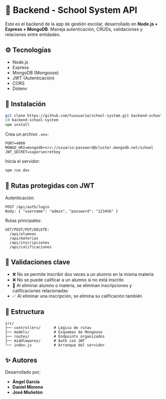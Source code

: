 # 🧠 Backend - School System API

Este es el backend de la app de gestión escolar, desarrollado en **Node.js + Express + MongoDB**. Maneja autenticación, CRUDs, validaciones y relaciones entre entidades.

## ⚙️ Tecnologías

- Node.js
- Express
- MongoDB (Mongoose)
- JWT (Autenticación)
- CORS
- Dotenv

## 🚀 Instalación

```bash
git clone https://github.com/tuusuario/school-system.git backend-school-system
cd backend-school-system
npm install
```

Crea un archivo `.env`:

```env
PORT=4000
MONGO_URI=mongodb+srv://usuario:password@cluster.mongodb.net/school
JWT_SECRET=supersecretkey
```

Inicia el servidor:

```bash
npm run dev
```

## 🔐 Rutas protegidas con JWT

Autenticación:
```http
POST /api/auth/login
Body: { "username": "admin", "password": "123456" }
```

Rutas principales:
```
GET/POST/PUT/DELETE:
  /api/alumnos
  /api/materias
  /api/inscripciones
  /api/calificaciones
```

## 📌 Validaciones clave

- ❌ No se permite inscribir dos veces a un alumno en la misma materia
- ❌ No se puede calificar a un alumno si no está inscrito
- 🧹 Al eliminar alumno o materia, se eliminan inscripciones y calificaciones relacionadas
- ✅ Al eliminar una inscripción, se elimina su calificación también

## 📁 Estructura

```
src/
├── controllers/      # Lógica de rutas
├── models/           # Esquemas de Mongoose
├── routes/           # Endpoints organizados
├── middlewares/      # Auth con JWT
└── index.js          # Arranque del servidor
```

## ✨ Autores

Desarrollado por;
- **Ángel García**
- **Daniel Moreno**
- **José Muñetón**